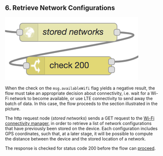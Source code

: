 ## 6. Retrieve Network Configurations

![stored networks](img/stored-networks.png)

When the check on the `msg.availableWifi` flag yields a negative result, the flow must take an appropriate decision about connectivity, i.e. wait for a Wi-Fi network to become available, or use LTE connectivity to send away the batch of data. In this case, the flow proceeds to the section illustrated in the picture.

The http request node (*stored networks*) sends a GET request to the [Wi-Fi connectivity manager][1], in order to retrieve a list of network configurations that have previously been stored on the device. Each configuration includes GPS coordinates, such that, at a later stage, it will be possible to compute the distance between the device and the stored location of a network.

The response is checked for status code 200 before the flow can [proceed](close.md).

[1]:https://github.com/martel-innovate/eWine-connectivity-manager